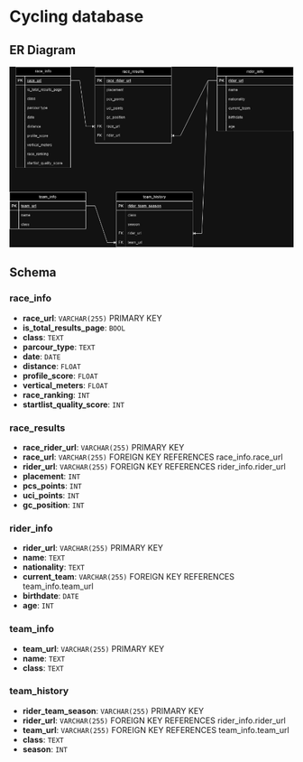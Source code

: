 # Cycling database

## ER Diagram

![ER Diagram](images/Cycling_ER_Diagram.png)

## Schema

### race_info

- **race_url**: `VARCHAR(255)` PRIMARY KEY
- **is_total_results_page**: `BOOL`
- **class**: `TEXT`
- **parcour_type**: `TEXT`
- **date**: `DATE`
- **distance**: `FLOAT`
- **profile_score**: `FLOAT`
- **vertical_meters**: `FLOAT`
- **race_ranking**: `INT`
- **startlist_quality_score**: `INT`

### race_results

- **race_rider_url**: `VARCHAR(255)` PRIMARY KEY
- **race_url**: `VARCHAR(255)` FOREIGN KEY REFERENCES race_info.race_url
- **rider_url**: `VARCHAR(255)` FOREIGN KEY REFERENCES rider_info.rider_url
- **placement**: `INT`
- **pcs_points**: `INT`
- **uci_points**: `INT`
- **gc_position**: `INT`

### rider_info

- **rider_url**: `VARCHAR(255)` PRIMARY KEY
- **name**: `TEXT`
- **nationality**: `TEXT`
- **current_team**: `VARCHAR(255)` FOREIGN KEY REFERENCES team_info.team_url
- **birthdate**: `DATE`
- **age**: `INT`

### team_info

- **team_url**: `VARCHAR(255)` PRIMARY KEY
- **name**: `TEXT`
- **class**: `TEXT`

### team_history

- **rider_team_season**: `VARCHAR(255)` PRIMARY KEY
- **rider_url**: `VARCHAR(255)` FOREIGN KEY REFERENCES rider_info.rider_url
- **team_url**: `VARCHAR(255)` FOREIGN KEY REFERENCES team_info.team_url
- **class**: `TEXT`
- **season**: `INT`